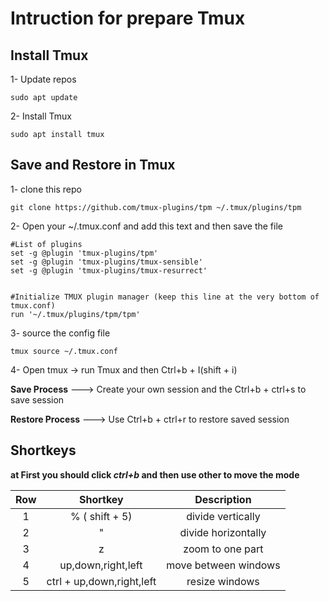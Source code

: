 # Intruction for prepare Tmux

## Install Tmux

1- Update repos

```sudo apt update```

2- Install Tmux

```sudo apt install tmux```

## Save and Restore in Tmux

1- clone this repo

```git clone https://github.com/tmux-plugins/tpm ~/.tmux/plugins/tpm```

2- Open your ~/.tmux.conf and add this text and then save the file

```
#List of plugins
set -g @plugin 'tmux-plugins/tpm'
set -g @plugin 'tmux-plugins/tmux-sensible'
set -g @plugin 'tmux-plugins/tmux-resurrect'


#Initialize TMUX plugin manager (keep this line at the very bottom of tmux.conf)
run '~/.tmux/plugins/tpm/tpm' 
```

3- source the config file

```tmux source ~/.tmux.conf```

4- Open tmux -> run Tmux and then Ctrl+b + I(shift + i)

__Save Process__    ---> Create your own session and the Ctrl+b + ctrl+s to save session

__Restore Process__ ---> Use Ctrl+b + ctrl+r to restore saved session

## Shortkeys

__at First you should click *ctrl+b* and then use other to move the mode__

| Row | Shortkey    | Description    |
| :---:   | :---: | :---: |
| 1 | % ( shift + 5)   | divide vertically   |
| 2 |"   | divide horizontally   |
| 3 |z   | zoom to one part |
| 4 | up,down,right,left  | move between windows   |
| 5 | ctrl + up,down,right,left   | resize windows   |




